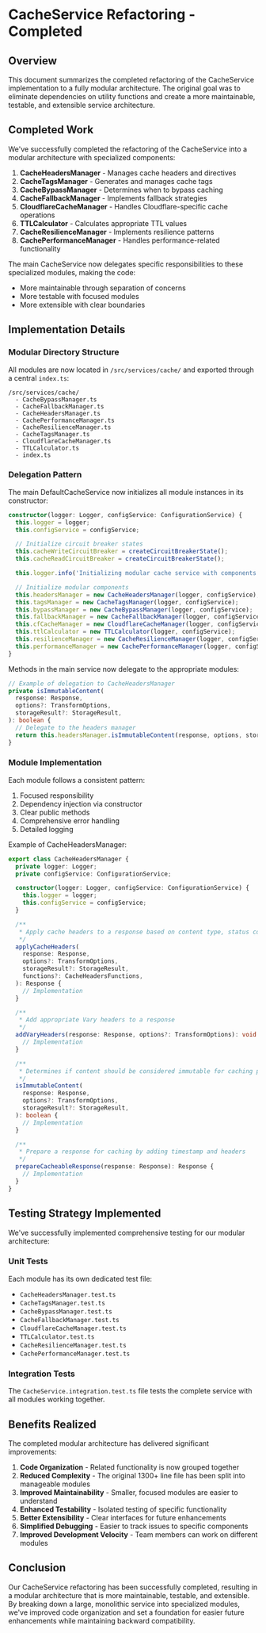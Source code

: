 # CacheService Refactoring - Completed

## Overview

This document summarizes the completed refactoring of the CacheService implementation to a fully modular architecture. The original goal was to eliminate dependencies on utility functions and create a more maintainable, testable, and extensible service architecture.

## Completed Work

We've successfully completed the refactoring of the CacheService into a modular architecture with specialized components:

1. **CacheHeadersManager** - Manages cache headers and directives
2. **CacheTagsManager** - Generates and manages cache tags
3. **CacheBypassManager** - Determines when to bypass caching
4. **CacheFallbackManager** - Implements fallback strategies
5. **CloudflareCacheManager** - Handles Cloudflare-specific cache operations
6. **TTLCalculator** - Calculates appropriate TTL values
7. **CacheResilienceManager** - Implements resilience patterns
8. **CachePerformanceManager** - Handles performance-related functionality

The main CacheService now delegates specific responsibilities to these specialized modules, making the code:
- More maintainable through separation of concerns
- More testable with focused modules
- More extensible with clear boundaries

## Implementation Details

### Modular Directory Structure

All modules are now located in `/src/services/cache/` and exported through a central `index.ts`:

```
/src/services/cache/
  - CacheBypassManager.ts
  - CacheFallbackManager.ts
  - CacheHeadersManager.ts
  - CachePerformanceManager.ts
  - CacheResilienceManager.ts
  - CacheTagsManager.ts
  - CloudflareCacheManager.ts
  - TTLCalculator.ts
  - index.ts
```

### Delegation Pattern

The main DefaultCacheService now initializes all module instances in its constructor:

```typescript
constructor(logger: Logger, configService: ConfigurationService) {
  this.logger = logger;
  this.configService = configService;

  // Initialize circuit breaker states
  this.cacheWriteCircuitBreaker = createCircuitBreakerState();
  this.cacheReadCircuitBreaker = createCircuitBreakerState();

  this.logger.info('Initializing modular cache service with components');

  // Initialize modular components
  this.headersManager = new CacheHeadersManager(logger, configService);
  this.tagsManager = new CacheTagsManager(logger, configService);
  this.bypassManager = new CacheBypassManager(logger, configService);
  this.fallbackManager = new CacheFallbackManager(logger, configService);
  this.cfCacheManager = new CloudflareCacheManager(logger, configService);
  this.ttlCalculator = new TTLCalculator(logger, configService);
  this.resilienceManager = new CacheResilienceManager(logger, configService);
  this.performanceManager = new CachePerformanceManager(logger, configService);
}
```

Methods in the main service now delegate to the appropriate modules:

```typescript
// Example of delegation to CacheHeadersManager
private isImmutableContent(
  response: Response,
  options?: TransformOptions,
  storageResult?: StorageResult,
): boolean {
  // Delegate to the headers manager
  return this.headersManager.isImmutableContent(response, options, storageResult);
}
```

### Module Implementation

Each module follows a consistent pattern:

1. Focused responsibility
2. Dependency injection via constructor
3. Clear public methods
4. Comprehensive error handling
5. Detailed logging

Example of CacheHeadersManager:

```typescript
export class CacheHeadersManager {
  private logger: Logger;
  private configService: ConfigurationService;

  constructor(logger: Logger, configService: ConfigurationService) {
    this.logger = logger;
    this.configService = configService;
  }

  /**
   * Apply cache headers to a response based on content type, status code, and configuration
   */
  applyCacheHeaders(
    response: Response,
    options?: TransformOptions,
    storageResult?: StorageResult,
    functions?: CacheHeadersFunctions,
  ): Response {
    // Implementation
  }

  /**
   * Add appropriate Vary headers to a response
   */
  addVaryHeaders(response: Response, options?: TransformOptions): void {
    // Implementation
  }

  /**
   * Determines if content should be considered immutable for caching purposes
   */
  isImmutableContent(
    response: Response,
    options?: TransformOptions,
    storageResult?: StorageResult,
  ): boolean {
    // Implementation
  }

  /**
   * Prepare a response for caching by adding timestamp and headers
   */
  prepareCacheableResponse(response: Response): Response {
    // Implementation
  }
}
```

## Testing Strategy Implemented

We've successfully implemented comprehensive testing for our modular architecture:

### Unit Tests

Each module has its own dedicated test file:
- `CacheHeadersManager.test.ts`
- `CacheTagsManager.test.ts`
- `CacheBypassManager.test.ts`
- `CacheFallbackManager.test.ts`
- `CloudflareCacheManager.test.ts`
- `TTLCalculator.test.ts`
- `CacheResilienceManager.test.ts`
- `CachePerformanceManager.test.ts`

### Integration Tests

The `CacheService.integration.test.ts` file tests the complete service with all modules working together.

## Benefits Realized

The completed modular architecture has delivered significant improvements:

1. **Code Organization** - Related functionality is now grouped together
2. **Reduced Complexity** - The original 1300+ line file has been split into manageable modules
3. **Improved Maintainability** - Smaller, focused modules are easier to understand
4. **Enhanced Testability** - Isolated testing of specific functionality
5. **Better Extensibility** - Clear interfaces for future enhancements
6. **Simplified Debugging** - Easier to track issues to specific components
7. **Improved Development Velocity** - Team members can work on different modules

## Conclusion

Our CacheService refactoring has been successfully completed, resulting in a modular architecture that is more maintainable, testable, and extensible. By breaking down a large, monolithic service into specialized modules, we've improved code organization and set a foundation for easier future enhancements while maintaining backward compatibility.